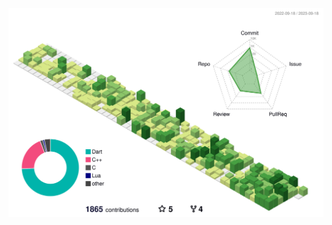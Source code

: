 <p align="center">
	<picture>
	  <source media="(prefers-color-scheme: dark)" srcset="profile-3d-contrib/profile-night-green.svg"/>
	  <source media="(prefers-color-scheme: light)" srcset="profile-3d-contrib/profile-green-animate.svg"/>
	  <img alt="github profile contributions chart" src="profile-3d-contrib/profile-green-animate.svg"/>
	</picture>
</p>
